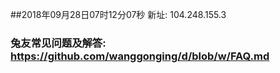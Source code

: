 ##2018年09月28日07时12分07秒 新址: 104.248.155.3
### 兔友常见问题及解答: https://github.com/wanggonging/d/blob/w/FAQ.md

